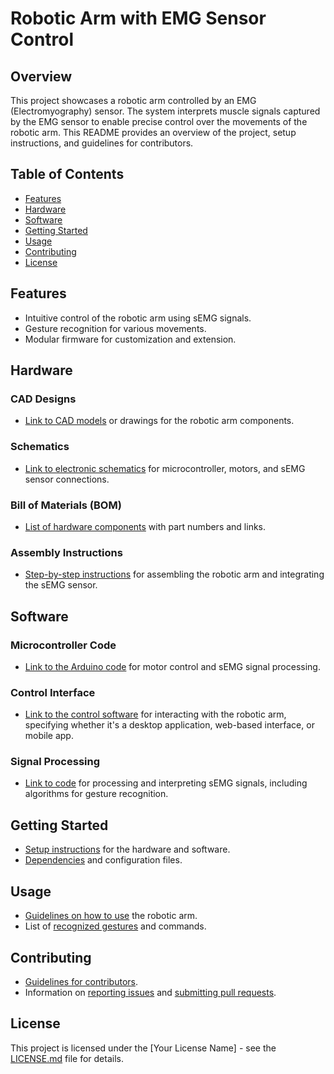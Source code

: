 # Robotic Arm with EMG Sensor Control

## Overview

This project showcases a robotic arm controlled by an EMG (Electromyography) sensor. The system interprets muscle signals captured by the EMG sensor to enable precise control over the movements of the robotic arm. This README provides an overview of the project, setup instructions, and guidelines for contributors.

## Table of Contents

- [Features](#features)
- [Hardware](#hardware)
- [Software](#software)
- [Getting Started](#getting-started)
- [Usage](#usage)
- [Contributing](#contributing)
- [License](#license)

## Features

- Intuitive control of the robotic arm using sEMG signals.
- Gesture recognition for various movements.
- Modular firmware for customization and extension.

## Hardware

### CAD Designs

- [Link to CAD models](hardware/CAD_Models) or drawings for the robotic arm components.

### Schematics

- [Link to electronic schematics](hardware/Schematics) for microcontroller, motors, and sEMG sensor connections.

### Bill of Materials (BOM)

- [List of hardware components](hardware/BOM.md) with part numbers and links.

### Assembly Instructions

- [Step-by-step instructions](hardware/Assembly_Instructions.md) for assembling the robotic arm and integrating the sEMG sensor.

## Software

### Microcontroller Code

- [Link to the Arduino code](software/Arduino_Code) for motor control and sEMG signal processing.

### Control Interface

- [Link to the control software](software/Control_Interface) for interacting with the robotic arm, specifying whether it's a desktop application, web-based interface, or mobile app.

### Signal Processing

- [Link to code](software/Signal_Processing) for processing and interpreting sEMG signals, including algorithms for gesture recognition.

## Getting Started

- [Setup instructions](getting_started.md) for the hardware and software.
- [Dependencies](software/Dependencies.md) and configuration files.

## Usage

- [Guidelines on how to use](usage.md) the robotic arm.
- List of [recognized gestures](usage/Gestures.md) and commands.

## Contributing

- [Guidelines for contributors](CONTRIBUTING.md).
- Information on [reporting issues](CONTRIBUTING.md#reporting-issues) and [submitting pull requests](CONTRIBUTING.md#submitting-pull-requests).

## License

This project is licensed under the [Your License Name] - see the [LICENSE.md](LICENSE.md) file for details.
